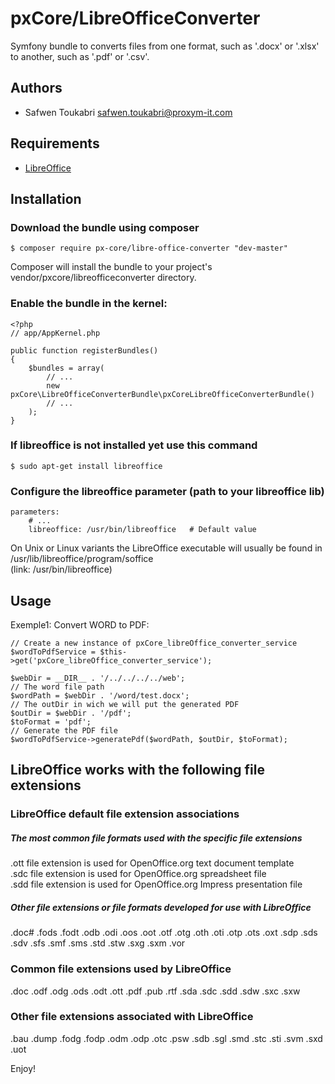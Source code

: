 # pxCore/LibreOfficeConverter

Symfony bundle to converts files from one format, such as '.docx' or '.xlsx' to another, such as '.pdf' or '.csv'.

Authors
-------

* Safwen Toukabri <safwen.toukabri@proxym-it.com>

Requirements
------------

* [LibreOffice](https://www.libreoffice.org/)


Installation
------------

### Download the bundle using composer

```
$ composer require px-core/libre-office-converter "dev-master"
```
Composer will install the bundle to your project's vendor/pxcore/libreofficeconverter directory.

### Enable the bundle in the kernel:

```
<?php
// app/AppKernel.php

public function registerBundles()
{
    $bundles = array(
        // ...
        new pxCore\LibreOfficeConverterBundle\pxCoreLibreOfficeConverterBundle()
        // ...
    );
}
```

### If libreoffice is not installed yet use this command

```
$ sudo apt-get install libreoffice
```

### Configure the libreoffice parameter (path to your libreoffice lib)

```
parameters:
    # ...
    libreoffice: /usr/bin/libreoffice	# Default value
```
On Unix or Linux variants the LibreOffice executable will usually be found in /usr/lib/libreoffice/program/soffice <br /> 
(link: /usr/bin/libreoffice)

Usage
-----

Exemple1: Convert WORD to PDF:

```
// Create a new instance of pxCore_libreOffice_converter_service 
$wordToPdfService = $this->get('pxCore_libreOffice_converter_service');

$webDir = __DIR__ . '/../../../../web';
// The word file path
$wordPath = $webDir . '/word/test.docx';
// The outDir in wich we will put the generated PDF
$outDir = $webDir . '/pdf';
$toFormat = 'pdf';
// Generate the PDF file
$wordToPdfService->generatePdf($wordPath, $outDir, $toFormat);
```

LibreOffice works with the following file extensions
-----

### LibreOffice default file extension associations

##### The most common file formats used with the specific file extensions
.ott file extension is used for OpenOffice.org text document template<br />
.sdc file extension is used for OpenOffice.org spreadsheet file<br />
.sdd file extension is used for OpenOffice.org Impress presentation file<br />

##### Other file extensions or file formats developed for use with LibreOffice
.doc# .fods .fodt .odb .odi .oos .oot .otf .otg .oth .oti .otp .ots .oxt .sdp .sds .sdv .sfs .smf .sms .std .stw .sxg .sxm .vor

### Common file extensions used by LibreOffice
.doc .odf .odg .ods .odt .ott .pdf .pub .rtf .sda .sdc .sdd .sdw .sxc .sxw

### Other file extensions associated with LibreOffice
.bau .dump .fodg .fodp .odm .odp .otc .psw .sdb .sgl .smd .stc .sti .svm .sxd .uot

Enjoy!
